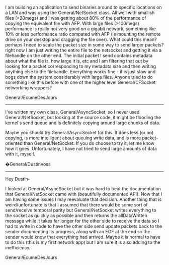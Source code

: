 I am building an application to send binaries around to specific locations on a LAN and was using the General/NetSocket class.  All well with smallish files (<20megs) and I was getting about 80% of the performance of copying the equivalent file with AFP.  With large files (>100megs) performance is really not very good on a gigabit network, something like 10% or less performance ratio compated with AFP (ie mounting the remote drive on your desktop and dragging the file over).  What could this mean?  perhaps I need to scale the packet size in some way to send larger packets?  right now I am just writing the entire file to the netsocket and getting it via a filehandle on the other end.  The initial packet I send contains metadata about what the file is, how large it is, etc and I am filtering that out by looking for a packet corresponding to my metadata size and then writing anything else to the filehandle.  Everything works fine - it is just slow and bogs down the system considerably with large files.  Anyone tried to do something like this before with one of the higher level General/CFSocket networking wrappers?

General/EcumeDesJours

----

I've written my own class, General/AsyncSocket, so I never used General/NetSocket, but looking at the source code, it might be flooding the kernel's send queue and is definitely copying around large chunks of data.

Maybe you should try General/AsyncSocket for this. It does less (or no) copying, is more intelligent about queuing write data, and is more packet-oriented than General/NetSocket. If you do choose to try it, let me know how it goes. Unfortunately, I have not tried to send large amounts of data with it, myself.

�General/DustinVoss

----

Hey Dustin-

I looked at General/AsyncSocket but it was hard to beat the documentation that General/NetSocket came with (beautifully documented API).  Now that I am having some issues I may reevaluate that decision.  Another thing that is weird/unfortunate is that I assumed that there would be some sort of send/receive temporal parity but General/NetSocket writes everything to the socket as quickly as possible and then returns the allDataWritten message while it takes far longer for the other side to receive the data so I had to write in code to have the other side send update packets back to the sender documenting its progress, along with an EOF at the end so the sender would know that everything had arrived.  Maybe it is normal to have to do this (this is my first network app) but I am sure it is also adding to the inefficiency.  

General/EcumeDesJours